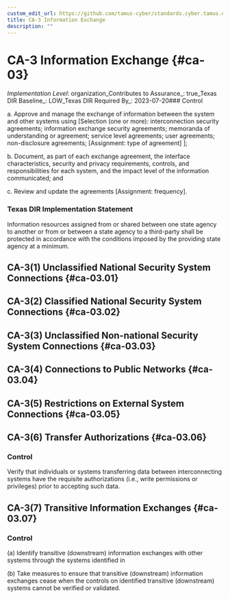 ```yaml
---
custom_edit_url: https://github.com/tamus-cyber/standards.cyber.tamus.edu/tree/main/static/content/tamus.edu/TAMUS_profile.xml
title: CA-3 Information Exchange
description: ""
---
```


# CA-3 Information Exchange {#ca-03}

_Implementation Level_: organization_Contributes to Assurance_: true_Texas DIR Baseline_: LOW_Texas DIR Required By_: 2023-07-20### Control

a. Approve and manage the exchange of information between the system and other systems using [Selection (one or more): interconnection security agreements; information exchange security agreements; memoranda of understanding or agreement; service level agreements; user agreements; non-disclosure agreements; 
                  [Assignment: type of agreement]
               ];

b. Document, as part of each exchange agreement, the interface characteristics, security and privacy requirements, controls, and responsibilities for each system, and the impact level of the information communicated; and

c. Review and update the agreements [Assignment: frequency].

### Texas DIR Implementation Statement

Information resources assigned from or shared between one state agency to another or from or between a state agency to a third-party shall be protected in accordance with the conditions imposed by the providing state agency at a minimum.

## CA-3(1) Unclassified National Security System Connections {#ca-03.01}

## CA-3(2) Classified National Security System Connections {#ca-03.02}

## CA-3(3) Unclassified Non-national Security System Connections {#ca-03.03}

## CA-3(4) Connections to Public Networks {#ca-03.04}

## CA-3(5) Restrictions on External System Connections {#ca-03.05}

## CA-3(6) Transfer Authorizations {#ca-03.06}

### Control

Verify that individuals or systems transferring data between interconnecting systems have the requisite authorizations (i.e., write permissions or privileges) prior to accepting such data.

## CA-3(7) Transitive Information Exchanges {#ca-03.07}

### Control

(a) Identify transitive (downstream) information exchanges with other systems through the systems identified in 

(b) Take measures to ensure that transitive (downstream) information exchanges cease when the controls on identified transitive (downstream) systems cannot be verified or validated.

